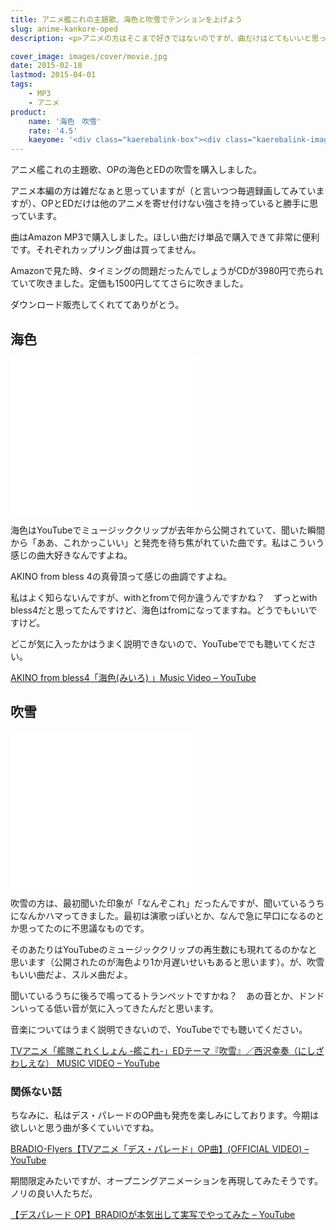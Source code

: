```yaml
---
title: アニメ艦これの主題歌、海色と吹雪でテンションを上げよう
slug: anime-kankore-oped
description: <p>アニメの方はそこまで好きではないのですが、曲だけはとてもいいと思ってます。OPの海色とEDの吹雪はどちらもいい曲です。艦これは主題歌で考えたら一番パワフルなアニメです。個人的にMP3で配信されててありがたかったです。</p>

cover_image: images/cover/movie.jpg
date: 2015-02-18
lastmod: 2015-04-01
tags: 
    - MP3
    - アニメ
product:
    name: '海色　吹雪'
    rate: '4.5'
    kaeyome: '<div class="kaerebalink-box"><div class="kaerebalink-image"><a href="http://www.amazon.co.jp/exec/obidos/ASIN/B00R71FIGG/illusionspace-22/ref=nosim/" rel="nofollow" target="_blank"><img src="http://ecx.images-amazon.com/images/I/61z2Sh1PMfL._SL160_.jpg" style="border: none;" /></a></div><div class="kaerebalink-info"><div class="kaerebalink-name"><a href="http://www.amazon.co.jp/exec/obidos/ASIN/B00R71FIGG/illusionspace-22/ref=nosim/" rel="nofollow" target="_blank">TVアニメ『艦隊これくしょん -艦これ-』オープニングテーマ「海色(みいろ)」</a><div class="kaerebalink-powered-date">posted with <a href="http://kaereba.com" rel="nofollow" target="_blank">カエレバ</a></div></div><div class="kaerebalink-detail">AKINO from bless4 フライングドッグ 2015-02-18    </div><div class="kaerebalink-link1"><div class="shoplinkamazon"><a href="http://www.amazon.co.jp/gp/search?keywords=%8AC%90F%81%40%8A%CD%82%B1%82%EA%81%40AKINO%20from%20bless4&__mk_ja_JP=%83J%83%5E%83J%83i&tag=illusionspace-22" rel="nofollow" target="_blank" title="アマゾン" >Amazon</a></div><div class="shoplinkrakuten"><a href="http://hb.afl.rakuten.co.jp/hgc/0e95387f.f2aef20d.0e953880.25e412bd/?pc=http%3A%2F%2Fsearch.rakuten.co.jp%2Fsearch%2Fmall%2F%25E6%25B5%25B7%25E8%2589%25B2%25E3%2580%2580%25E8%2589%25A6%25E3%2581%2593%25E3%2582%258C%25E3%2580%2580AKINO%2520from%2520bless4%2F-%2Ff.1-p.1-s.1-sf.0-st.A-v.2%3Fx%3D0%26scid%3Daf_ich_link_urltxt%26m%3Dhttp%3A%2F%2Fm.rakuten.co.jp%2F" rel="nofollow" target="_blank" title="楽天市場" >楽天市場</a></div></div></div><div class="booklink-footer" style="clear: left"></div></div><br><div class="kaerebalink-box"><div class="kaerebalink-image"><a href="http://www.amazon.co.jp/exec/obidos/ASIN/B00R71IGDI/illusionspace-22/ref=nosim/" rel="nofollow" target="_blank"><img src="http://ecx.images-amazon.com/images/I/51UZbf7klNL._SL160_.jpg" style="border: none;" /></a></div><div class="kaerebalink-info"><div class="kaerebalink-name"><a href="http://www.amazon.co.jp/exec/obidos/ASIN/B00R71IGDI/illusionspace-22/ref=nosim/" rel="nofollow" target="_blank">TVアニメ『艦隊これくしょん -艦これ-』エンディングテーマ「吹雪」</a><div class="kaerebalink-powered-date">posted with <a href="http://kaereba.com" rel="nofollow" target="_blank">カエレバ</a></div></div><div class="kaerebalink-detail">西沢幸奏 フライングドッグ 2015-02-18    </div><div class="kaerebalink-link1"><div class="shoplinkamazon"><a href="http://www.amazon.co.jp/gp/search?keywords=%90%81%90%E1%81%40%90%BC%91%F2%8DK%91t%81%40%8A%CD%82%B1%82%EA&__mk_ja_JP=%83J%83%5E%83J%83i&tag=illusionspace-22" rel="nofollow" target="_blank" title="アマゾン" >Amazon</a></div><div class="shoplinkrakuten"><a href="http://hb.afl.rakuten.co.jp/hgc/0e95387f.f2aef20d.0e953880.25e412bd/?pc=http%3A%2F%2Fsearch.rakuten.co.jp%2Fsearch%2Fmall%2F%25E5%2590%25B9%25E9%259B%25AA%25E3%2580%2580%25E8%25A5%25BF%25E6%25B2%25A2%25E5%25B9%25B8%25E5%25A5%258F%25E3%2580%2580%25E8%2589%25A6%25E3%2581%2593%25E3%2582%258C%2F-%2Ff.1-p.1-s.1-sf.0-st.A-v.2%3Fx%3D0%26scid%3Daf_ich_link_urltxt%26m%3Dhttp%3A%2F%2Fm.rakuten.co.jp%2F" rel="nofollow" target="_blank" title="楽天市場" >楽天市場</a></div></div></div><div class="booklink-footer" style="clear: left"></div></div>'
---
```


<p>アニメ艦これの主題歌、OPの海色とEDの吹雪を購入しました。</p>
<p>アニメ本編の方は雑だなぁと思っていますが（と言いつつ毎週録画してみていますが）、OPとEDだけは他のアニメを寄せ付けない強さを持っていると勝手に思っています。</p>
<p>曲はAmazon MP3で購入しました。ほしい曲だけ単品で購入できて非常に便利です。それぞれカップリング曲は買ってません。</p>
<p>Amazonで見た時、タイミングの問題だったんでしょうがCDが3980円で売られていて吹きました。定価も1500円しててさらに吹きました。</p>
<p>ダウンロード販売してくれててありがとう。</p>
<h2>海色</h2>
<p><iframe src="//banners.itunes.apple.com/banner.html?partnerId=&#038;aId=1l3v8BW&#038;bt=catalog&#038;t=catalog_white&#038;id=962677643&#038;c=jp&#038;l=ja-JP&#038;w=300&#038;h=250" style="overflow-x:hidden;overflow-y:hidden;width:300px;height:250px;border:0px"></iframe></p>
<p>海色はYouTubeでミュージッククリップが去年から公開されていて、聞いた瞬間から「ああ、これかっこいい」と発売を待ち焦がれていた曲です。私はこういう感じの曲大好きなんですよね。</p>
<p>AKINO from bless 4の真骨頂って感じの曲調ですよね。</p>
<p>私はよく知らないんですが、withとfromで何か違うんですかね？　ずっとwith bless4だと思ってたんですけど、海色はfromになってますね。どうでもいいですけど。</p>
<p>どこが気に入ったかはうまく説明できないので、YouTubeででも聴いてください。</p>
<p><a href="https://www.youtube.com/watch?v=ULHQPm8hmVk">AKINO from bless4「海色(みいろ) 」Music Video &#8211; YouTube</a></p>
<h2>吹雪</h2>
<p><iframe src="//banners.itunes.apple.com/banner.html?partnerId=&#038;aId=1l3v8BW&#038;bt=catalog&#038;t=catalog_white&#038;id=962678955&#038;c=jp&#038;l=ja-JP&#038;w=300&#038;h=250" style="overflow-x:hidden;overflow-y:hidden;width:300px;height:250px;border:0px"></iframe></p>
<p>吹雪の方は、最初聞いた印象が「なんぞこれ」だったんですが、聞いているうちになんかハマってきました。最初は演歌っぽいとか、なんで急に早口になるのとか思ってたのに不思議なものです。</p>
<p>そのあたりはYouTubeのミュージッククリップの再生数にも現れてるのかなと思います（公開されたのが海色より1か月遅いせいもあると思います）。が、吹雪もいい曲だよ、スルメ曲だよ。</p>
<p>聞いているうちに後ろで鳴ってるトランペットですかね？　あの音とか、ドンドンいってる低い音が気に入ってきたんだと思います。</p>
<p>音楽についてはうまく説明できないので、YouTubeででも聴いてください。</p>
<p><a href="https://www.youtube.com/watch?v=sAM2J99KQKs">TVアニメ「艦隊これくしょん -艦これ-」EDテーマ『吹雪』／西沢幸奏（にしざわしえな） MUSIC VIDEO &#8211; YouTube</a></p>
<h3>関係ない話</h3>
<p>ちなみに、私はデス・パレードのOP曲も発売を楽しみにしております。今期は欲しいと思う曲が多くていいですね。</p>
<p><a href="https://www.youtube.com/watch?v=9wh8FgsEtNQ">BRADIO-Flyers【TVアニメ「デス・パレード」OP曲】(OFFICIAL VIDEO) &#8211; YouTube</a></p>
<p>期間限定みたいですが、オープニングアニメーションを再現してみたそうです。ノリの良い人たちだ。</p>
<p><a href="https://www.youtube.com/watch?v=8VJ0-iR5ArA">【デスパレード OP】BRADIOが本気出して実写でやってみた &#8211; YouTube</a></p>

  